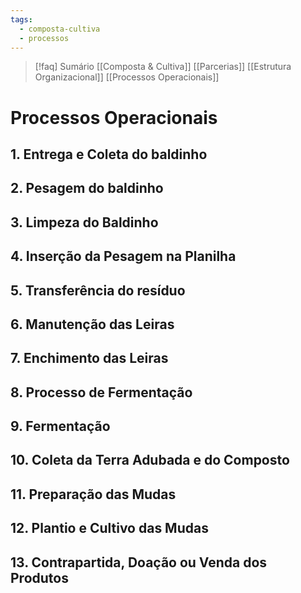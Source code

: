 ```yaml
---
tags:
  - composta-cultiva
  - processos
---
```

> [!faq]  Sumário
> [[Composta & Cultiva]] [[Parcerias]]
> [[Estrutura Organizacional]] [[Processos Operacionais]] 

# Processos Operacionais 

## 1. Entrega e Coleta do baldinho


## 2. Pesagem do baldinho


## 3. Limpeza do Baldinho


## 4. Inserção da Pesagem na Planilha


## 5. Transferência do resíduo


## 6. Manutenção das Leiras


## 7. Enchimento das Leiras


## 8. Processo de Fermentação


## 9. Fermentação


## 10. Coleta da Terra Adubada e do Composto


## 11. Preparação das Mudas


## 12. Plantio e Cultivo das Mudas


## 13. Contrapartida, Doação ou Venda dos Produtos


